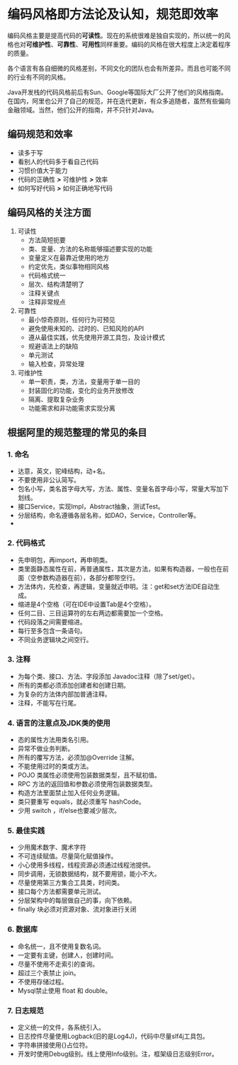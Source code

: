 # 编码风格即方法论及认知，规范即效率
编码风格主要是提高代码的**可读性**。现在的系统很难是独自实现的，所以统一的风格也对**可维护性**、**可靠性**、**可用性**同样重要。编码的风格在很大程度上决定着程序的质量。

各个语言有各自细微的风格差别，不同文化的团队也会有所差异。而且也可能不同的行业有不同的风格。

Java开发栈的代码风格前后有Sun、Google等国际大厂公开了他们的风格指南。在国内，阿里也公开了自己的规范，并在迭代更新，有众多追随者，虽然有些偏向金融领域。当然，他们公开的指南，并不只针对Java。

## 编码规范和效率
- 读多于写
- 看别人的代码多于看自己代码
- 习惯价值大于能力
- 代码的正确性 ***>*** 可维护性 ***>*** 效率
- 如何写好代码 ***>*** 如何正确地写代码

## 编码风格的关注方面
1. 可读性
    * 方法简短扼要
    * 类、变量、方法的名称能够描述要实现的功能
    * 变量定义在最靠近使用的地方
    * 约定优先，类似事物相同风格
    * 代码格式统一
    * 层次、结构清楚明了
    * 注释关键点
    * 注释非常规点
2. 可靠性
    * 最小惊奇原则，任何行为可预见
    * 避免使用未知的、过时的、已知风险的API
    * 遵从最佳实践，优先使用开源工具包，及设计模式
    * 规避语法上的缺陷
    * 单元测试
    * 输入检查，异常处理
3. 可维护性
    * 单一职责，类，方法，变量用于单一目的
    * 封装固化的功能，变化的业务开放修改
    * 隔离、提取复杂业务
    * 功能需求和非功能需求实现分离

## 根据阿里的规范整理的常见的条目

### 1. 命名
- 达意，英文，驼峰结构，动+名。
- 不要使用非公认简写。
- 包名小写，类名首字母大写，方法、属性、变量名首字母小写，常量大写加下划线。
- 接口Service，实现Impl，Abstract抽象，测试Test。
- 分层结构，命名遵循各层名称，如DAO，Service，Controller等。
- 

### 2. 代码格式
- 先申明包，再import，再申明类。
- 类里面静态属性在前，再普通属性，其次是方法，如果有构造器，一般也在前面（空参数构造器在前），各部分都带空行。
- 方法体内，先检查，再逻辑，变量就近申明。注：get和set方法IDE自动生成。
- 缩进是4个空格（可在IDE中设置Tab是4个空格）。
- 任何二目、三目运算符的左右两边都需要加一个空格。
- 代码段落之间需要缩进。
- 每行至多包含一条语句。
- 不同业务逻辑块之间空行。

### 3. 注释
- 为每个类、接口、方法、字段添加 Javadoc注释（除了set/get）。
- 所有的类都必须添加创建者和创建日期。
- 为复杂的方法体内部加普通注释。
- 注释，不能写在行尾。

### 4. 语言的注意点及JDK类的使用
- 态的属性方法用类名引用。
- 异常不做业务判断。
- 所有的覆写方法，必须加@Override 注解。
- 不能使用过时的类或方法。
- POJO 类属性必须使用包装数据类型，且不赋初值。
- RPC 方法的返回值和参数必须使用包装数据类型。
- 构造方法里面禁止加入任何业务逻辑。
- 类只要重写 equals，就必须重写 hashCode。
- 少用 switch ，if/else也要减少层次。

### 5. 最佳实践
- 少用魔术数字、魔术字符
- 不可连续赋值。尽量简化赋值操作。
- 小心使用多线程，线程资源必须通过线程池提供。
- 同步调用，无锁数据结构，就不要用锁，能小不大。
- 尽量使用第三方集合工具类，时间类。
- 接口每个方法都需要单元测试。
- 分层架构中的每层做自己的事，向下依赖。
- finally 块必须对资源对象、流对象进行关闭

### 6. 数据库
- 命名统一，且不使用复数名词。
- 一定要有主键，创建人，创建时间。
- 尽量不使用不走索引的查询。
- 超过三个表禁止 join。
- 不使用存储过程。
- Mysql禁止使用 float 和 double。

### 7. 日志规范
- 定义统一的文件，各系统引入。
- 日志控件尽量使用Logback(旧的是Log4J)，代码中尽量slf4j工具包。
- 字符串拼接使用{}占位符。
- 开发时使用Debug级别。线上使用Info级别。注，框架级日志级别Error。